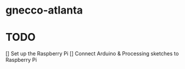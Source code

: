 # gnecco-atlanta

# TODO

[] Set up the Raspberry Pi
[] Connect Arduino & Processing sketches to Raspberry Pi
